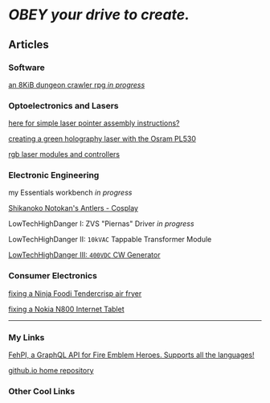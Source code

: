 # *OBEY your drive to create.*

## Articles

### Software

[an 8KiB dungeon crawler rpg *in progress*](/posts/tiny-dungeon/dungeon.md)

### Optoelectronics and Lasers

[here for simple laser pointer assembly instructions?](/posts/assembly-instructions/variant-1.md)

[creating a green holography laser with the Osram PL530](/posts/perfect-pointer/holographer.md)

[rgb laser modules and controllers](/posts/rgb-laser/rgb.md)

### Electronic Engineering

my Essentials workbench *in progress*

[Shikanoko Notokan's Antlers - Cosplay](/posts/antlers/antlers.md)

LowTechHighDanger I: ZVS "Piernas" Driver *in progress*

LowTechHighDanger II: `10kVAC` Tappable Transformer Module

[LowTechHighDanger III: `400VDC` CW Generator](/posts/cockcroft-walton/generator.md)

### Consumer Electronics

[fixing a Ninja Foodi Tendercrisp air fryer](/posts/air-fryer/fryer.md)

[fixing a Nokia N800 Internet Tablet](/posts/nokia/nokia.md)

---

### My Links

[FehPI, a GraphQL API for Fire Emblem Heroes. Supports all the languages!](https://feh-pi.vercel.app)

[github.io home repository](https://github.com/MrCocoNuat/mrcoconuat.github.io)

### Other Cool Links
